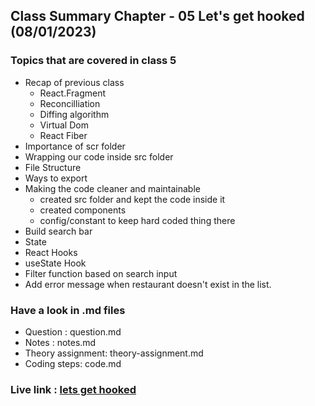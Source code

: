 ## Class Summary Chapter - 05 Let's get hooked (08/01/2023)
### Topics that are covered in class 5
* Recap of previous class
    * React.Fragment
    * Reconcilliation
    * Diffing algorithm
    * Virtual Dom
    * React Fiber
* Importance of scr folder
* Wrapping our code inside src folder
* File Structure
* Ways to export
* Making the code cleaner and maintainable
    * created src folder and kept the code inside it
    * created components
    * config/constant to keep hard coded thing there
* Build search bar
* State
* React Hooks
* useState Hook
* Filter function based on search input
* Add error message when restaurant doesn't exist in the list.
### Have a look in .md files
- Question : question.md
- Notes : notes.md
- Theory assignment: theory-assignment.md
- Coding steps: code.md

### Live link : [lets get hooked](https://react-hungerbox-chapter-05.netlify.app/)


